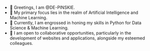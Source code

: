 - 👋 Greetings, I am @DE-PINSKIE.
- 👀 My primary focus lies in the realm of Artificial Intelligence and Machine Learning.
- 🌱 Currently, I am engrossed in honing my skills in Python for Data Science & Machine Learning.
- 💞️ I am open to collaborative opportunities, particularly in the development of websites and applications, alongside my esteemed colleagues.
  

<!---
DE-PINSKIE/DE-PINSKIE is a ✨ special ✨ repository because its `README.md` (this file) appears on your GitHub profile.
You can click the Preview link to take a look at your changes.
--->

